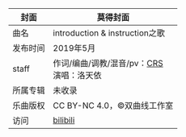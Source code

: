 | 封面     | 莫得封面                                               |
| -------- | ------------------------------------------------------ |
| 曲名     | introduction & instruction之歌                         |
| 发布时间 | 2019年5月                                              |
| staff    | 作词/编曲/调教/混音/pv：[CRS](/crs)<br>演唱：洛天依    |
| 所属专辑 | 未收录                                                 |
| 乐曲版权 | CC BY-NC 4.0，©双曲线工作室                            |
| 访问     | [bilibili](https://www.bilibili.com/video/av52136511/) |



